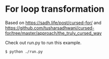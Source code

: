 # For loop transformation

Based on https://sadh.life/post/cursed-for/ and https://github.com/tusharsadhwani/cursed-for/tree/master/approach/the_truly_cursed_way

Check out run.py to run this example.

```shell
$ python ./run.py
```
